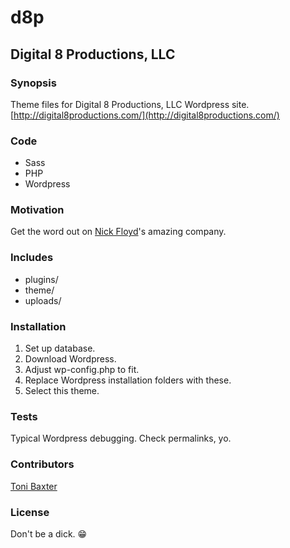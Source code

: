 # d8p
## Digital 8 Productions, LLC

### Synopsis

Theme files for Digital 8 Productions, LLC Wordpress site.
[http://digital8productions.com/](http://digital8productions.com/)

### Code

* Sass
* PHP
* Wordpress

### Motivation

Get the word out on [Nick Floyd](https://twitter.com/IAmNickFloyd)'s amazing company.

### Includes
* plugins/
* theme/
* uploads/

### Installation

1. Set up database.
2. Download Wordpress.
3. Adjust wp-config.php to fit.
4. Replace Wordpress installation folders with these.
5. Select this theme.

### Tests

Typical Wordpress debugging. Check permalinks, yo.

### Contributors

[Toni Baxter](https://twitter.com/tonibaxter)

### License

Don't be a dick. :grin:
